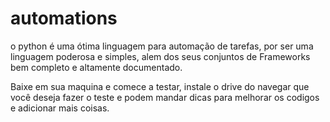 # automations
o python é uma ótima linguagem para automação de tarefas, por ser uma linguagem poderosa e simples, alem dos seus conjuntos de Frameworks bem completo e altamente documentado. 

Baixe em sua maquina e comece a testar, instale o drive do navegar que você deseja fazer o teste e podem mandar dicas para melhorar os codigos e adicionar mais coisas.
